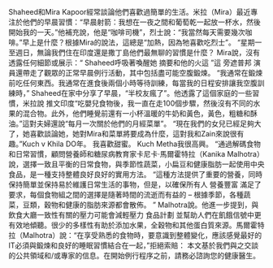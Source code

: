 Shaheed和Mira Kapoor經常談論他們喜歡過簡單的生活。米拉（Mira）最近專注於他們的早晨習慣：“早晨射箭：我想在一夜之間和葡萄乾一起放一杯水，然後開始我的一天。”他補充說，他是“咖啡司機”，烈士說：“我當然每天需要幾次咖啡。”早上是什麼？根據Mira的說法，這總是“加熱，因為牠喜歡吃烈士”。 “星期一至週日，無論我們住在印度還是撒丁島他們最無聊的習慣是什麼？ Mira說，沒有透露任何細節或展示：“ Shaheed呼吸著喚醒她 摘要和他的火這 ”這 旁遮普邦 演員還帶走了觀眾的正常早晨例行活動，其中包括盡可能空腹鍛煉。 “我通常在鍛煉前吃任何東西。我通常在進食後兩個小時等待訓練，每當我的日程安排讓我空腹訓練時，” Shaheed在家中分享了早晨，“半校友瘋了”。他透露了這個家庭的一些習慣，米拉說 推文印度“吃嬰兒食物後，我一直在走100個步驟，然後沒有不同的水果的混合物。此外，他們睡覺前還有一小杯溫暖的牛奶和黃色，黃色，粗糖和酥油。”這對夫婦還說“每月一次關於他們的月經菜單”。 “現在我們的女兒已經足夠大了，她喜歡談論她，她對Mira和菜單將要成為什麼，這對我和Zain來說很有趣。”Kuch v Khila DO年。 我喜歡甜蜜。 Kuch Metha我很高興。 “通過解碼食物和日常習慣，顧問營養師和糖尿病教育家卡尼卡·馬爾霍特拉（Kanika Malhotra）說，選擇一致且平衡的日常食物，與季節性蔬菜，小扁豆和健康脂肪一起使用中央食品，是一種支持整體良好良好的實用方法。 “這種方法提供了重要的營養，同時保持簡單並保持易於維護日常生活的事物，但是，以確保所有人 營養豐富 滿足了要求，每個食物組之間的選擇是隨著時間的流逝而有益的 – 根據季節，各種蔬菜，豆類，穀物和健康的脂肪來源都會散佈。 ” Malhotra說。他進一步提到，與飲食大廳一致性有關的壓力可能會減輕壓力 食品計劃 並幫助人們在飢餓信號中更有效地傾聽。很少的多樣性有助於添加水果，全穀物和其他蛋白質來源。馬爾霍特拉（Malhotra）說：“在享受熟悉的食物時，要意識到整體變化，應該感覺最好的IT必須與鍛煉和良好的睡眠習慣結合在一起，”拒絕索賠： 本文基於我們與之交談的公共領域和/或專家的信息。在開始例行程序之前，請務必諮詢您的健康醫生。